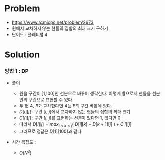 # Problem
* https://www.acmicpc.net/problem/2673
* 원에서 교차하지 않는 현들의 집합의 최대 크기 구하기
* 난이도 : 플레티넘 4

# Solution

### 방법 1 : DP
* 풀이
  * 원을 구간이 [1,100]인 선분으로 바꾸어 생각한다. 이렇게 함으로서 현들을 선분 안의 구간으로 표현할 수 있다.
  * 두 현 $A$, $B$가 교차한다면 $A$는 $B$의 구간 바깥에 있다.
  * $D[i][j]$ : 구간 [$i$, $j$]에서 교차하지 않는 현들의 집합의 최대 크기
  * $C[i][j]$ : 구간 [$i$, $j$]를 표현하는 선분이 있다면 1, 없다면 0
  * 따라서 $D[i][j] = max_{i \le k < j} ( \ D[i][k] + D[k+1][j] \ ) + C[i][j]$
  * 그러므로 정답은 $D[1][100]$과 같다.

* 시간 복잡도 :
  * $O(N^3)$
<br></br>
